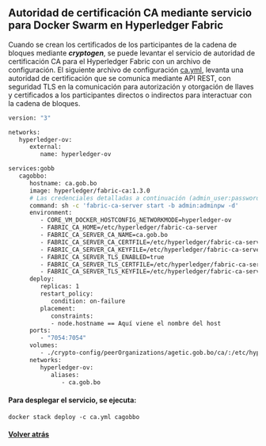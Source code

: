## __**Autoridad de certificación CA mediante servicio para Docker Swarm en Hyperledger Fabric**__
Cuando se crean los certificados de los participantes de la cadena de bloques mediante ***cryptogen***, se puede levantar el servicio de autoridad de certificación CA para el Hyperledger Fabric con un archivo de configuración.
El siguiente archivo de configuración [ca.yml](src/ca.yml), levanta una autoridad de certificación que se comunica mediante API REST, con seguridad TLS en la comunicación para autorización y otorgación de llaves y certificados a los participantes directos o indirectos para interactuar con la cadena de bloques.
```sh   
version: "3"

networks:
   hyperledger-ov:
      external:
         name: hyperledger-ov

services:gobb
   cagobbo:
      hostname: ca.gob.bo
      image: hyperledger/fabric-ca:1.3.0
      # Las credenciales detalladas a continuación (admin_user:password), deben ser cambiadas en producción
      command: sh -c 'fabric-ca-server start -b admin:adminpw -d'
      environment:
         - CORE_VM_DOCKER_HOSTCONFIG_NETWORKMODE=hyperledger-ov
         - FABRIC_CA_HOME=/etc/hyperledger/fabric-ca-server
         - FABRIC_CA_SERVER_CA_NAME=ca.gob.bo
         - FABRIC_CA_SERVER_CA_CERTFILE=/etc/hyperledger/fabric-ca-server-config/ca.agetic.gob.bo-cert.pem 
         - FABRIC_CA_SERVER_CA_KEYFILE=/etc/hyperledger/fabric-ca-server-config/e6424bcc970592e253ca8b2a69a5105c4a89fcb3f543f263fe89f16ff75e6810_sk
         - FABRIC_CA_SERVER_TLS_ENABLED=true
         - FABRIC_CA_SERVER_TLS_CERTFILE=/etc/hyperledger/fabric-ca-server-config/ca.agetic.gob.bo-cert.pem
         - FABRIC_CA_SERVER_TLS_KEYFILE=/etc/hyperledger/fabric-ca-server-config/e6424bcc970592e253ca8b2a69a5105c4a89fcb3f543f263fe89f16ff75e6810_sk   
      deploy:
         replicas: 1
         restart_policy:
            condition: on-failure
         placement:
            constraints:
            - node.hostname == Aquí viene el nombre del host   
      ports:
         - "7054:7054"
      volumes:
         - ./crypto-config/peerOrganizations/agetic.gob.bo/ca/:/etc/hyperledger/fabric-ca-server-config
      networks:
         hyperledger-ov:
            aliases:
               - ca.gob.bo
```  
#### Para desplegar el servicio, se ejecuta:
```  
docker stack deploy -c ca.yml cagobbo  
```  
#### [Volver atrás](Uso.md)


